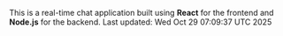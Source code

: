 This is a real-time chat application built using **React** for the frontend and **Node.js** for the backend.
Last updated: Wed Oct 29 07:09:37 UTC 2025
